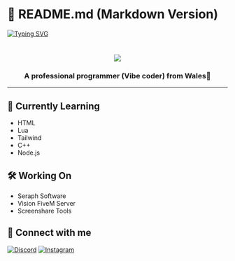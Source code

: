 # 📝 README.md (Markdown Version)

[![Typing SVG](https://readme-typing-svg.demolab.com?font=Fira+Code&pause=1000&width=435&lines=Hi+there%2C+my+names+wasu!+wave)](https://git.io/typing-svg)

<h1 align="center">
  <a href="https://git.io/typing-svg">
    <img src="https://readme-typing-svg.herokuapp.com/demo/?color=F73131&lines=Hi%2C+my+name+is+Wasu!;" />
  </a>
</h1>

<h3 align="center">A professional programmer (Vibe coder) from Wales🏴</h3>

---

## 🚀 Currently Learning
- HTML
- Lua
- Tailwind
- C++
- Node.js

## 🛠️ Working On
- Seraph Software
- Vision FiveM Server
- Screenshare Tools

## 🤝 Connect with me
[![Discord](https://img.shields.io/badge/Discord-5865F2?style=for-the-badge&logo=discord&logoColor=white)](https://pastebin.com/A0z26XLU)
[![Instagram](https://img.shields.io/badge/Instagram-E4405F?style=for-the-badge&logo=instagram&logoColor=white)](https://www.instagram.com/xiduul/)

<!--
## 🐍 My Contributions
![Snake animation](https://github.com/wasu-2/wasu-2/blob/output/github-contribution-grid-snake.svg)
-->
